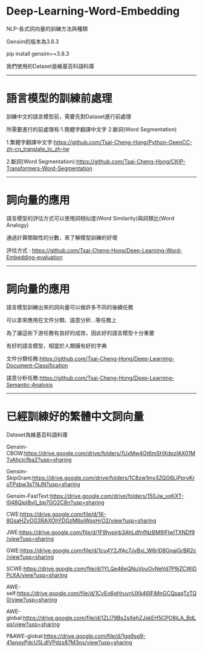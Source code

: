 # Deep-Learning-Word-Embedding
NLP-各式詞向量的訓練方法與種類

Gensim的版本為3.8.3 

pip install gensim==3.8.3

我們使用的Dataset是維基百科語料庫

------------------------------------------------------------------------
# 語言模型的訓練前處理
訓練中文的語言模型前，需要先對Dataset進行前處理

所需要進行的前處理有:1.簡體字翻譯中文字 2.斷詞(Word Segmentation)

1.繁體字翻譯中文字:https://github.com/Tsai-Cheng-Hong/Python-OpenCC-zh-cn_translate_to_zh-tw

2.斷詞(Word Segmentation):https://github.com/Tsai-Cheng-Hong/CKIP-Transformers-Word-Segmentation

------------------------------------------------------------------------
# 詞向量的應用
語言模型的評估方式可以使用詞相似度(Word Similarity)與詞類比(Word Analogy)

通過計算關聯性的分數，來了解模型訓練的好壞

評估方式 : https://github.com/Tsai-Cheng-Hong/Deep-Learning-Word-Embedding-evaluation

------------------------------------------------------------------------
# 詞向量的應用
語言模型訓練出來的詞向量可以做許多不同的後續任務

可以拿來應用在文件分類、語意分析...等任務上

為了讓這些下游任務有良好的成效，因此好的語言模型十分重要

有好的語言模型，相當於人類擁有好的字典

文件分類任務:https://github.com/Tsai-Cheng-Hong/Deep-Learning-Document-Classification

語意分析任務:https://github.com/Tsai-Cheng-Hong/Deep-Learning-Semantic-Analysis

------------------------------------------------------------------------
# 已經訓練好的繁體中文詞向量
Dataset為維基百科語料庫

Gensim-CBOW:https://drive.google.com/drive/folders/1UxMw4Gt6mSHXdpzIAX01MTvAhcIcfba2?usp=sharing

Gensim-SkipGram:https://drive.google.com/drive/folders/1C8zw1my3ZQG6LiPprvKroTPsbw3sTNJN?usp=sharing

Gensim-FastText:https://drive.google.com/drive/folders/150Jw_voKXT-l048Qjpl8y0_bp7GO2C8n?usp=sharing

CWE:https://drive.google.com/file/d/16-8GsaHZvOG3RAXOhYDGzMlboWqxHrO2/view?usp=sharing

JWE:https://drive.google.com/file/d/1F9hvpjrb3AhLdfnfNzBM9lFlwlTXNDf9/view?usp=sharing

GWE:https://drive.google.com/file/d/1cu4Y2JfAc7JyBvj_W6rjD8GnaiGrBR2c/view?usp=sharing

SCWE:https://drive.google.com/file/d/1YLQe46eQNuVouOvNeVd7P9jZCWjDPcXA/view?usp=sharing

AWE-self:https://drive.google.com/file/d/1CvEo6gHruynUXk46IFjMnGCQsaqTzTQ0/view?usp=sharing

AWE-global:https://drive.google.com/file/d/1ZLl79Bs2sXehZJskEH5CPO8jLA_BdLxq/view?usp=sharing

P&AWE-global:https://drive.google.com/file/d/1gq9sg9-41pnoyPdcU5LdIVPdzs87M3os/view?usp=sharing


